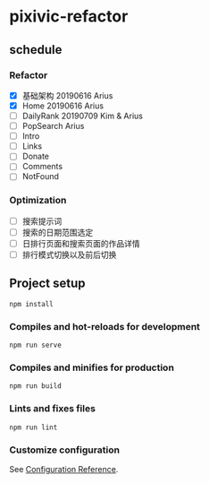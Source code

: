 # pixivic-refactor

## schedule

### Refactor

- [x] 基础架构 20190616 Arius
- [x] Home 20190616 Arius
- [ ] DailyRank 20190709 Kim & Arius
- [ ] PopSearch Arius
- [ ] Intro
- [ ] Links
- [ ] Donate
- [ ] Comments
- [ ] NotFound

### Optimization

- [ ] 搜索提示词
- [ ] 搜索的日期范围选定
- [ ] 日排行页面和搜索页面的作品详情
- [ ] 排行模式切换以及前后切换

## Project setup
```
npm install
```

### Compiles and hot-reloads for development
```
npm run serve
```

### Compiles and minifies for production
```
npm run build
```

### Lints and fixes files
```
npm run lint
```

### Customize configuration
See [Configuration Reference](https://cli.vuejs.org/config/).
